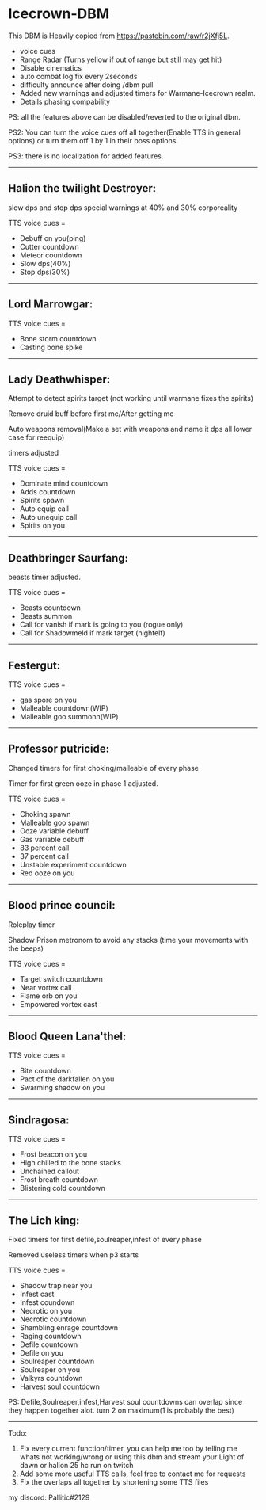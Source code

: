 # Icecrown-DBM
This DBM is Heavily copied from https://pastebin.com/raw/r2jXfj5L.

- voice cues
- Range Radar (Turns yellow if out of range but still may get hit)
- Disable cinematics
- auto combat log fix every 2seconds
- difficulty announce after doing /dbm pull
- Added new warnings and adjusted timers for Warmane-Icecrown realm.
- Details phasing compability

PS: all the features above can be disabled/reverted to the original dbm.

PS2: You can turn the voice cues off all together(Enable TTS in general options) or turn them off 1 by 1 in their boss options.

PS3: there is no localization for added features.

----------------------------------------------------------------------
## Halion the twilight Destroyer:

slow dps and stop dps special warnings at 40% and 30% corporeality

TTS voice cues =
- Debuff on you(ping)
- Cutter countdown
- Meteor countdown
- Slow dps(40%)
- Stop dps(30%)

----------------------------------------------------------------------
## Lord Marrowgar:

TTS voice cues =
- Bone storm countdown
- Casting bone spike

----------------------------------------------------------------------
## Lady Deathwhisper:

Attempt to detect spirits target (not working until warmane fixes the spirits)

Remove druid buff before first mc/After getting mc

Auto weapons removal(Make a set with weapons and name it dps all lower case for reequip)

timers adjusted

TTS voice cues =
- Dominate mind countdown
- Adds countdown
- Spirits spawn
- Auto equip call
- Auto unequip call
- Spirits on you

----------------------------------------------------------------------
## Deathbringer Saurfang:

beasts timer adjusted.

TTS voice cues = 
- Beasts countdown
- Beasts summon
- Call for vanish if mark is going to you (rogue only)
- Call for Shadowmeld if mark target (nightelf)

----------------------------------------------------------------------
## Festergut:

TTS voice cues = 
- gas spore on you
- Malleable countdown(WIP)
- Malleable goo summonn(WIP)

----------------------------------------------------------------------
## Professor putricide:

Changed timers for first choking/malleable of every phase

Timer for first green ooze in phase 1 adjusted.

TTS voice cues =
- Choking spawn
- Malleable goo spawn
- Ooze variable debuff
- Gas variable debuff
- 83 percent call
- 37 percent call
- Unstable experiment countdown
- Red ooze on you

----------------------------------------------------------------------
## Blood prince council:

Roleplay timer

Shadow Prison metronom to avoid any stacks (time your movements with the beeps)

TTS voice cues =
- Target switch countdown
- Near vortex call
- Flame orb on you
- Empowered vortex cast


----------------------------------------------------------------------
## Blood Queen Lana'thel:

TTS voice cues =
- Bite countdown
- Pact of the darkfallen on you
- Swarming shadow on you

----------------------------------------------------------------------
## Sindragosa:

TTS voice cues =
- Frost beacon on you
- High chilled to the bone stacks
- Unchained  callout
- Frost breath countdown
- Blistering cold countdown

----------------------------------------------------------------------
## The Lich king:

Fixed timers for first defile,soulreaper,infest of every phase

Removed useless timers when p3 starts

TTS voice cues =
- Shadow trap near you
- Infest cast
- Infest coundown
- Necrotic on you
- Necrotic countdown
- Shambling enrage countdown
- Raging countdown
- Defile countdown
- Defile on you
- Soulreaper countdown
- Soulreaper on you
- Valkyrs countdown
- Harvest soul countdown

PS: Defile,Soulreaper,infest,Harvest soul countdowns can overlap since they happen together alot. turn 2 on maximum(1 is probably the best)

----------------------------------------------------------------------
Todo:

1. Fix every current function/timer, you can help me too by telling me whats not working/wrong or using this dbm and stream your Light of dawn or halion 25 hc run on twitch
2. Add some more useful TTS calls, feel free to contact me for requests
3. Fix the overlaps all together by shortening some TTS files

my discord: Pallitic#2129

